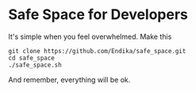 # Safe Space for Developers

It's simple when you feel overwhelmed. Make this

```
git clone https://github.com/Endika/safe_space.git
cd safe_space
./safe_space.sh
```

And remember, everything will be ok.
